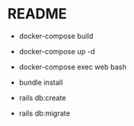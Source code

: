 # README

* docker-compose build

* docker-compose up -d

* docker-compose exec web bash

* bundle install

* rails db:create

* rails db:migrate